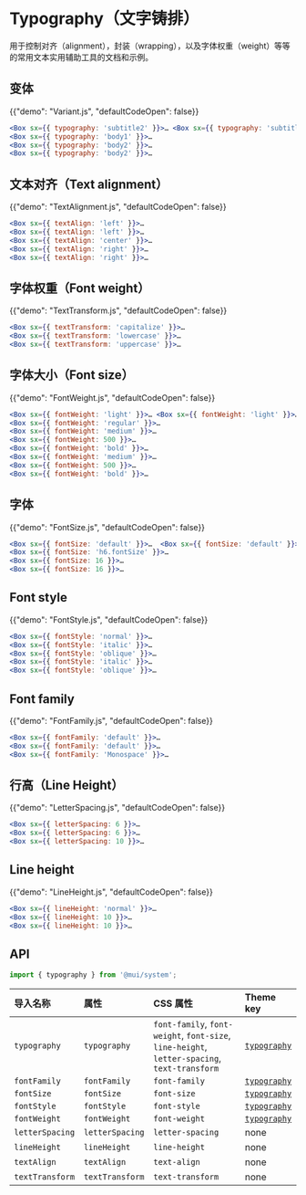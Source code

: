 # Typography（文字铸排）

<p class="description">用于控制对齐（alignment），封装（wrapping），以及字体权重（weight）等等的常用文本实用辅助工具的文档和示例。</p>

## 变体

{{"demo": "Variant.js", "defaultCodeOpen": false}}

```jsx
<Box sx={{ typography: 'subtitle2' }}>… <Box sx={{ typography: 'subtitle2' }}>… // theme.typography.subtitle2
<Box sx={{ typography: 'body1' }}>…
<Box sx={{ typography: 'body2' }}>…
<Box sx={{ typography: 'body2' }}>…
```

## 文本对齐（Text alignment）

{{"demo": "TextAlignment.js", "defaultCodeOpen": false}}

```jsx
<Box sx={{ textAlign: 'left' }}>…
<Box sx={{ textAlign: 'left' }}>…
<Box sx={{ textAlign: 'center' }}>…
<Box sx={{ textAlign: 'right' }}>…
<Box sx={{ textAlign: 'right' }}>…
```

## 字体权重（Font weight）

{{"demo": "TextTransform.js", "defaultCodeOpen": false}}

```jsx
<Box sx={{ textTransform: 'capitalize' }}>…
<Box sx={{ textTransform: 'lowercase' }}>…
<Box sx={{ textTransform: 'uppercase' }}>…
```

## 字体大小（Font size）

{{"demo": "FontWeight.js", "defaultCodeOpen": false}}

```jsx
<Box sx={{ fontWeight: 'light' }}>… <Box sx={{ fontWeight: 'light' }}>… // theme.typography.fontWeightLight
<Box sx={{ fontWeight: 'regular' }}>…
<Box sx={{ fontWeight: 'medium' }}>…
<Box sx={{ fontWeight: 500 }}>…
<Box sx={{ fontWeight: 'bold' }}>…
<Box sx={{ fontWeight: 'medium' }}>…
<Box sx={{ fontWeight: 500 }}>…
<Box sx={{ fontWeight: 'bold' }}>…
```

## 字体

{{"demo": "FontSize.js", "defaultCodeOpen": false}}

```jsx
<Box sx={{ fontSize: 'default' }}>…  <Box sx={{ fontSize: 'default' }}>…  // theme.typography.fontSize
<Box sx={{ fontSize: 'h6.fontSize' }}>…
<Box sx={{ fontSize: 16 }}>…
<Box sx={{ fontSize: 16 }}>…
```

## Font style

{{"demo": "FontStyle.js", "defaultCodeOpen": false}}

```jsx
<Box sx={{ fontStyle: 'normal' }}>…
<Box sx={{ fontStyle: 'italic' }}>…
<Box sx={{ fontStyle: 'oblique' }}>…
<Box sx={{ fontStyle: 'italic' }}>…
<Box sx={{ fontStyle: 'oblique' }}>…
```

## Font family

{{"demo": "FontFamily.js", "defaultCodeOpen": false}}

```jsx
<Box sx={{ fontFamily: 'default' }}>…
<Box sx={{ fontFamily: 'default' }}>…
<Box sx={{ fontFamily: 'Monospace' }}>…
```

## 行高（Line Height）

{{"demo": "LetterSpacing.js", "defaultCodeOpen": false}}

```jsx
<Box sx={{ letterSpacing: 6 }}>…
<Box sx={{ letterSpacing: 6 }}>…
<Box sx={{ letterSpacing: 10 }}>…
```

## Line height

{{"demo": "LineHeight.js", "defaultCodeOpen": false}}

```jsx
<Box sx={{ lineHeight: 'normal' }}>…
<Box sx={{ lineHeight: 10 }}>…
<Box sx={{ lineHeight: 10 }}>…
```

## API

```js
import { typography } from '@mui/system';
```

| 导入名称            | 属性              | CSS 属性                                                                                       | Theme key                                                                          |
|:--------------- |:--------------- |:-------------------------------------------------------------------------------------------- |:---------------------------------------------------------------------------------- |
| `typography`    | `typography`    | `font-family`, `font-weight`, `font-size`, `line-height`, `letter-spacing`, `text-transform` | [`typography`](/material-ui/customization/default-theme/?expand-path=$.typography) |
| `fontFamily`    | `fontFamily`    | `font-family`                                                                                | [`typography`](/material-ui/customization/default-theme/?expand-path=$.typography) |
| `fontSize`      | `fontSize`      | `font-size`                                                                                  | [`typography`](/material-ui/customization/default-theme/?expand-path=$.typography) |
| `fontStyle`     | `fontStyle`     | `font-style`                                                                                 | [`typography`](/material-ui/customization/default-theme/?expand-path=$.typography) |
| `fontWeight`    | `fontWeight`    | `font-weight`                                                                                | [`typography`](/material-ui/customization/default-theme/?expand-path=$.typography) |
| `letterSpacing` | `letterSpacing` | `letter-spacing`                                                                             | none                                                                               |
| `lineHeight`    | `lineHeight`    | `line-height`                                                                                | none                                                                               |
| `textAlign`     | `textAlign`     | `text-align`                                                                                 | none                                                                               |
| `textTransform` | `textTransform` | `text-transform`                                                                             | none                                                                               |
